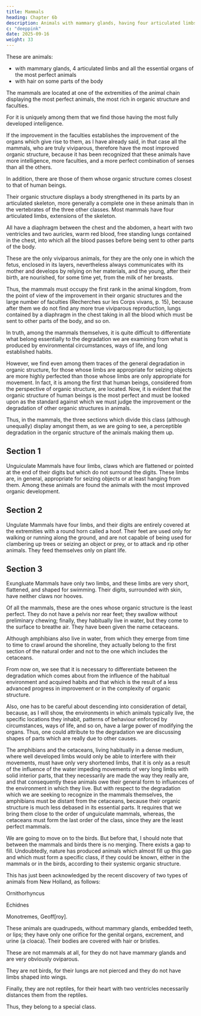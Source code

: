 ```yaml
---
title: Mammals
heading: Chapter 6b
description: Animals with mammary glands, having four articulated limbs and all the essential organs of the most perfect animals; with hair on some parts of the body
c: "deeppink"
date: 2025-09-16
weight: 33
---
```



These are animals:
- with mammary glands, 4 articulated limbs and all the essential organs of the most perfect animals
- with hair on some parts of the body

The mammals are located at one of the extremities of the animal chain displaying the most perfect animals, the most rich in organic structure and faculties. 

For it is uniquely among them that we find those having the most fully developed intelligence.

If the improvement in the faculties establishes the improvement of the organs which give rise to them, as I have already said, in that case all the mammals, who are truly viviparous, therefore have the most improved organic structure, because it has been recognized that these animals have more intelligence, more faculties, and a more perfect combination of senses than all the others. 

In addition, there are those of them whose organic structure comes closest to that of human beings.

Their organic structure displays a body strengthened in its parts by an articulated skeleton, more generally a complete one in these animals than in the vertebrates of the three other classes. Most mammals have four articulated limbs, extensions of the skeleton. 

All have a diaphragm between the chest and the abdomen, a heart with two ventricles and two auricles, warm red blood, free standing lungs contained in the chest, into which all the blood passes before being sent to other parts of the body. 

These are the only viviparous animals, for they are the only one in which the fetus, enclosed in its layers, nevertheless always communicates with its mother and develops by relying on her materials, and the young, after their birth, are nourished, for some time yet, from the milk of her breasts.

Thus, the mammals must occupy the first rank in the animal kingdom, from the point of view of the improvement in their organic structures and the large number of faculties (Recherches sur les Corps vivans, p. 15), because after them we do not find any more true viviparous reproduction, lungs contained by a diaphragm in the chest taking in all the blood which must be sent to other parts of the body, and so on.

In truth, among the mammals themselves, it is quite difficult to differentiate what belong essentially to the degradation we are examining from what is produced by environmental circumstances, ways of life, and long established habits.

However, we find even among them traces of the general degradation in organic structure, for those whose limbs are appropriate for seizing objects are more highly perfected than those whose limbs are only appropriate for movement. In fact, it is among the first that human beings, considered from the perspective of organic structure, are located. Now, it is evident that the organic structure of human beings is the most perfect and must be looked upon as the standard against which we must judge the improvement or the degradation of other organic structures in animals.

Thus, in the mammals, the three sections which divide this class (although unequally) display amongst them, as we are going to see, a perceptible degradation in the organic structure of the animals making them up.


## Section 1

Unguiculate Mammals have four limbs, claws which are flattened or pointed at the end of their digits but which do not surround the digits. These limbs are, in general, appropriate for seizing objects or at least hanging from them. Among these animals are found the animals with the most improved organic development.

## Section 2

Ungulate Mammals have four limbs, and their digits are entirely covered at the extremities with a round horn called a hoof. Their feet are used only for walking or running along the ground, and are not capable of being used for clambering up trees or seizing an object or prey, or to attack and rip other animals. They feed themselves only on plant life.

## Section 3

Exungluate Mammals have only two limbs, and these limbs are very short, flattened, and shaped for swimming. Their digits, surrounded with skin, have neither claws nor hooves. 

Of all the mammals, these are the ones whose organic structure is the least perfect. They do not have a pelvis nor rear feet; they swallow without preliminary chewing; finally, they habitually live in water, but they come to the surface to breathe air. They have been given the name cetaceans.

Although amphibians also live in water, from which they emerge from time to time to crawl around the shoreline, they actually belong to the first section of the natural order and not to the one which includes the cetaceans.

From now on, we see that it is necessary to differentiate between the degradation which comes about from the influence of the habitual environment and acquired habits and that which is the result of a less advanced progress in improvement or in the complexity of organic structure. 

Also, one has to be careful about descending into consideration of detail, because, as I will show, the environments in which animals typically live, the specific locations they inhabit, patterns of behaviour enforced by circumstances, ways of life, and so on, have a large power of modifying the organs. Thus, one could attribute to the degradation we are discussing shapes of parts which are really due to other causes.

The amphibians and the cetaceans, living habitually in a dense medium, where well developed limbs would only be able to interfere with their movements, must have only very shortened limbs, that it is only as a result of the influence of the water impeding movements of very long limbs with solid interior parts, that they necessarily are made the way they really are, and that consequently these animals owe their general form to influences of the environment in which they live. But with respect to the degradation which we are seeking to recognize in the mammals themselves, the amphibians must be distant from the cetaceans, because their organic structure is much less debased in its essential parts. It requires that we bring them close to the order of unguiculate mammals, whereas, the cetaceans must form the last order of the class, since they are the least perfect mammals.

We are going to move on to the birds. But before that, I should note that between the mammals and birds there is no merging. There exists a gap to fill. Undoubtedly, nature has produced animals which almost fill up this gap and which must form a specific class, if they could be known, either in the mammals or in the birds, according to their systemic organic structure.

This has just been acknowledged by the recent discovery of two types of animals from New Holland, as follows:

Ornithorhyncus

Echidnes

Monotremes, Geoff[roy].


These animals are quadrupeds, without mammary glands, embedded teeth, or lips; they have only one orifice for the genital organs, excrement, and urine (a cloaca). Their bodies are covered with hair or bristles.

These are not mammals at all, for they do not have mammary glands and are very obviously oviparous.

They are not birds, for their lungs are not pierced and they do not have limbs shaped into wings.

Finally, they are not reptiles, for their heart with two ventricles necessarily distances them from the reptiles.

Thus, they belong to a special class.


